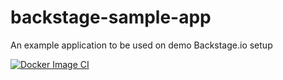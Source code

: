 # backstage-sample-app
An example application to be used on demo Backstage.io setup


[![Docker Image CI](https://github.com/tdurkut/backstage-sample-app/actions/workflows/ci.yml/badge.svg)](https://github.com/tdurkut/backstage-sample-app/actions/workflows/ci.yml)
